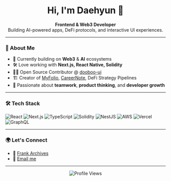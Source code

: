 <h1 align="center">Hi, I'm Daehyun 👋</h1>

<p align="center">
  <b>Frontend & Web3 Developer</b> <br/>
  Building AI-powered apps, DeFi protocols, and interactive UI experiences.
</p>

---

### 🚀 About Me

- 🧩 Currently building on <b>Web3</b> & <b>AI</b> ecosystems
- 🛠️ Love working with <b>Next.js, React Native, Solidity</b>
- 🧑‍💻 Open Source Contributor @ <a href="https://github.com/hyochan/dooboo-ui-legacy">dooboo-ui</a>
- 🏗️ Creator of <a href="https://myfolio.im/">MyFolio</a>, <a href="https://www.careernote.io">CareerNote</a>, DeFi Strategy Pipelines
- 🌱 Passionate about **teamwork**, **product thinking**, and **developer growth**

---

### 🛠️ Tech Stack

![React](https://img.shields.io/badge/-React-61DAFB?style=flat&logo=react&logoColor=white)
![Next.js](https://img.shields.io/badge/-Next.js-000000?style=flat&logo=nextdotjs)
![TypeScript](https://img.shields.io/badge/-TypeScript-3178C6?style=flat&logo=typescript)
![Solidity](https://img.shields.io/badge/-Solidity-363636?style=flat&logo=solidity)
![NestJS](https://img.shields.io/badge/-NestJS-E0234E?style=flat&logo=nestjs)
![AWS](https://img.shields.io/badge/-AWS-232F3E?style=flat&logo=amazonaws)
![Vercel](https://img.shields.io/badge/-Vercel-000000?style=flat&logo=vercel)
![GraphQL](https://img.shields.io/badge/-GraphQL-E10098?style=flat&logo=graphql)

---

### 🌍 Let's Connect

- 💬 [Frank Archives](https://www.frank-town.com)
- 📨 [Email me](mailto:eogus6242@gmail.com)

---

<p align="center">
  <img src="https://komarev.com/ghpvc/?username=meohyun2&style=flat&color=blue" alt="Profile Views" />
</p>
